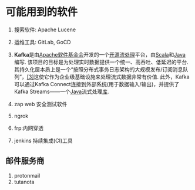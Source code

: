 # 可能用到的软件

1. 搜索软件: Apache Lucene
2. 运维工具: GitLab, GoCD
3. **Kafka**是由[Apache软件基金会](https://zh.wikipedia.org/wiki/Apache%E8%BD%AF%E4%BB%B6%E5%9F%BA%E9%87%91%E4%BC%9A "Apache软件基金会")开发的一个[开源](https://zh.wikipedia.org/wiki/%E5%BC%80%E6%BA%90 "开源")[流处理](https://zh.wikipedia.org/wiki/%E6%B5%81%E5%A4%84%E7%90%86 "流处理")平台，由[Scala](https://zh.wikipedia.org/wiki/Scala "Scala")和[Java](https://zh.wikipedia.org/wiki/Java "Java")编写. 该项目的目标是为处理实时数据提供一个统一、高吞吐、低延迟的平台. 其持久化层本质上是一个“按照分布式事务日志架构的大规模发布/订阅消息队列”，[\[3\]](https://zh.wikipedia.org/wiki/Kafka#cite_note-3)这使它作为企业级基础设施来处理流式数据非常有价值. 此外，Kafka可以通过Kafka Connect连接到外部系统(用于数据输入/输出)，并提供了Kafka Streams——一个[Java](https://zh.wikipedia.org/wiki/Java "Java")流式处理[库](https://zh.wikipedia.org/wiki/%E5%BA%93_(%E8%AE%A1%E7%AE%97%E6%9C%BA) "库 (计算机)").

4. zap web 安全测试软件

5. ngrok

6. frp:内网穿透

7. jenkins 持续集成(CI)工具

## 邮件服务商

1. protonmail
2. tutanota

